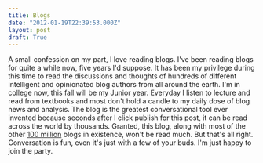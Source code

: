 ```yaml
---
title: Blogs
date: "2012-01-19T22:39:53.000Z"
layout: post
draft: True
---
```


A small confession on my part, I love reading blogs. I've been reading blogs for quite a while now, five years I'd suppose. It has been my privilege during this time to read the discussions and thoughts of hundreds of different intelligent and opinionated blog authors from all around the earth. I'm in college now, this fall will be my Junior year. Everyday I listen to lecture and read from textbooks and most don't hold a candle to my daily dose of blog news and analysis. The blog is the greatest conversational tool ever invented because seconds after I click publish for this post, it can be read across the world by thousands. Granted, this blog, along with most of the other [100 million][0] blogs in existence, won't be read much. But that's all right. Conversation is fun, even it's just with a few of your buds. I'm just happy to join the party.

[0]: http://www.blogherald.com/2005/10/10/the-blog-herald-blog-count-october-2005/
